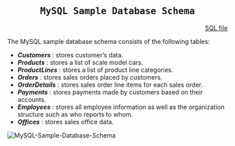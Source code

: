 
<h2 align="center"><samp>MySQL Sample Database Schema</samp></h2>
<p  align="right"><a href="https://github.com/Bezziboi/Tools/blob/main/SQL/mysqlsampledatabase.sql" alt="bezziboi">SQL file</a></p>

The MySQL sample database schema consists of the following tables:


- ***Customers*** : stores customer’s data.
- ***Products*** : stores a list of scale model cars.
- ***ProductLines*** : stores a list of product line categories.
- ***Orders*** : stores sales orders placed by customers.
- ***OrderDetails*** : stores sales order line items for each sales order.
- ***Payments*** : stores payments made by customers based on their accounts.
- ***Employees*** : stores all employee information as well as the organization structure such as who reports to whom.
- ***Offices*** : stores sales office data.

![MySQL-Sample-Database-Schema](https://user-images.githubusercontent.com/106346771/186491536-af26a727-acbe-4cd4-92e9-2aa8cc5c4d26.png)
